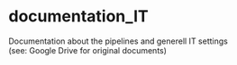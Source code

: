 # documentation_IT
Documentation about the pipelines and generell IT settings <br >
(see: Google Drive for original documents) 
